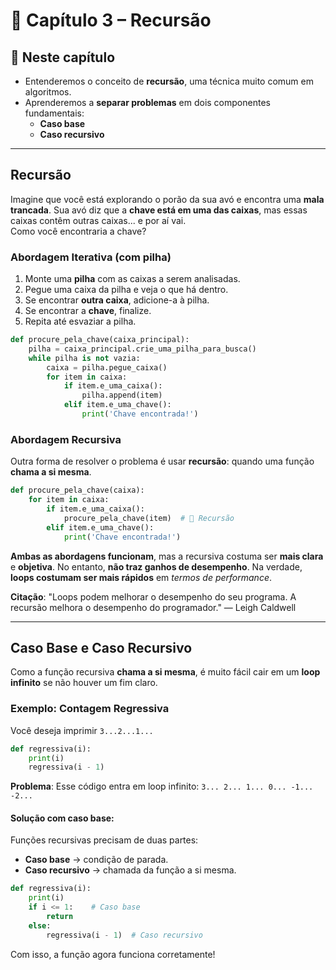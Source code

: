 # 📘 Capítulo 3 – Recursão

## 📌 Neste capítulo

- Entenderemos o conceito de **recursão**, uma técnica muito comum em algoritmos.
- Aprenderemos a **separar problemas** em dois componentes fundamentais:
  - **Caso base**
  - **Caso recursivo**

---

## Recursão

Imagine que você está explorando o porão da sua avó e encontra uma **mala trancada**. Sua avó diz que a **chave está em uma das caixas**, mas essas caixas contêm outras caixas... e por aí vai.  
Como você encontraria a chave?

### Abordagem Iterativa (com pilha)

1. Monte uma **pilha** com as caixas a serem analisadas.
2. Pegue uma caixa da pilha e veja o que há dentro.
3. Se encontrar **outra caixa**, adicione-a à pilha.
4. Se encontrar a **chave**, finalize.
5. Repita até esvaziar a pilha.

```py
def procure_pela_chave(caixa_principal):
    pilha = caixa_principal.crie_uma_pilha_para_busca()
    while pilha is not vazia:
        caixa = pilha.pegue_caixa()
        for item in caixa:
            if item.e_uma_caixa():
                pilha.append(item)
            elif item.e_uma_chave():
                print('Chave encontrada!')
```

### Abordagem Recursiva

Outra forma de resolver o problema é usar **recursão**: quando uma função **chama a si mesma**.

```py
def procure_pela_chave(caixa):
    for item in caixa:
        if item.e_uma_caixa():
            procure_pela_chave(item)  # 🔁 Recursão
        elif item.e_uma_chave():
            print('Chave encontrada!')

```

**Ambas as abordagens funcionam**, mas a recursiva costuma ser **mais clara** e **objetiva**.
No entanto, **não traz ganhos de desempenho**. Na verdade, **loops costumam ser mais rápidos** em *termos de performance*.

**Citação**:
"Loops podem melhorar o desempenho do seu programa. A recursão melhora o desempenho do programador."
    — Leigh Caldwell

---

## Caso Base e Caso Recursivo

Como a função recursiva **chama a si mesma**, é muito fácil cair em um **loop infinito** se não houver um fim claro.

### Exemplo: Contagem Regressiva

Você deseja imprimir `3...2...1...`

```py
def regressiva(i):
    print(i)
    regressiva(i - 1)
```

**Problema**:
Esse código entra em loop infinito: `3... 2... 1... 0... -1... -2...`

#### Solução com caso base:

Funções recursivas precisam de duas partes:

- **Caso base** → condição de parada.
- **Caso recursivo** → chamada da função a si mesma.

```py
def regressiva(i):
    print(i)
    if i <= 1:    # Caso base
        return
    else:
        regressiva(i - 1)  # Caso recursivo
```

Com isso, a função agora funciona corretamente!